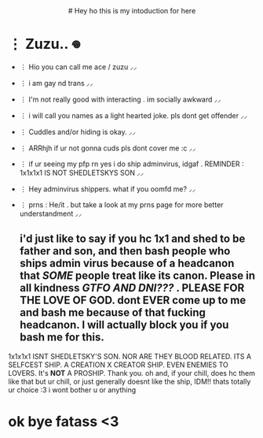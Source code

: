 <div /align="center">
# Hey ho this is my intoduction for here
</div>

# ⋮ Zuzu.. 𖦹

- ⋮ Hio you can call me ace / zuzu ⸝⸝

- ⋮ i am gay nd trans ⸝⸝

- ⋮ I'm not really good with interacting . im socially awkward ⸝⸝

- ⋮ i will call you names as a light hearted joke. pls dont get offender ⸝⸝

- ⋮ Cuddles and/or hiding is okay. ⸝⸝

- ⋮ ARRhjh if ur not gonna cuds pls dont cover me :c ⸝⸝

- ⋮ if ur seeing my pfp rn yes i do ship adminvirus, idgaf . REMINDER : 1x1x1x1 IS NOT SHEDLETSKYS SON ⸝⸝

- ⋮ Hey adminvirus shippers. what if you oomfd me? ⸝⸝

- ⋮ prns : He/it . but take a look at my prns page for more better understandment ⸝⸝

  ## i'd just like to say if you hc 1x1 and shed to be father and son, and then bash people who ships admin virus because of a headcanon that *SOME* people treat like its canon. Please in all kindness *GTFO AND DNI???* . PLEASE FOR THE LOVE OF GOD. dont EVER come up to me and bash me because of that fucking headcanon. I will actually block you if you bash me for this.
1x1x1x1 ISNT SHEDLETSKY'S SON. NOR ARE THEY BLOOD RELATED. ITS A SELFCEST SHIP. A CREATION X CREATOR SHIP. EVEN ENEMIES TO LOVERS. It's **NOT** A PROSHIP. Thank you.
oh and, if your chill, does hc them like that but ur chill, or just generally doesnt like the ship, IDM!! thats totally ur choice :3 i wont bother u or anything

# ok bye fatass <3
<!--
**zuzuthelightning/zuzuthelightning** is a ✨ _special_ ✨ repository because its `README.md` (this file) appears on your GitHub profile.

Here are some ideas to get you started:

- 🔭 I’m currently working on ...
- 🌱 I’m currently learning ...
- 👯 I’m looking to collaborate on ...
- 🤔 I’m looking for help with ...
- 💬 Ask me about ...
- 📫 How to reach me: ...
- 😄 Pronouns: ...
- ⚡ Fun fact: ...
-->
